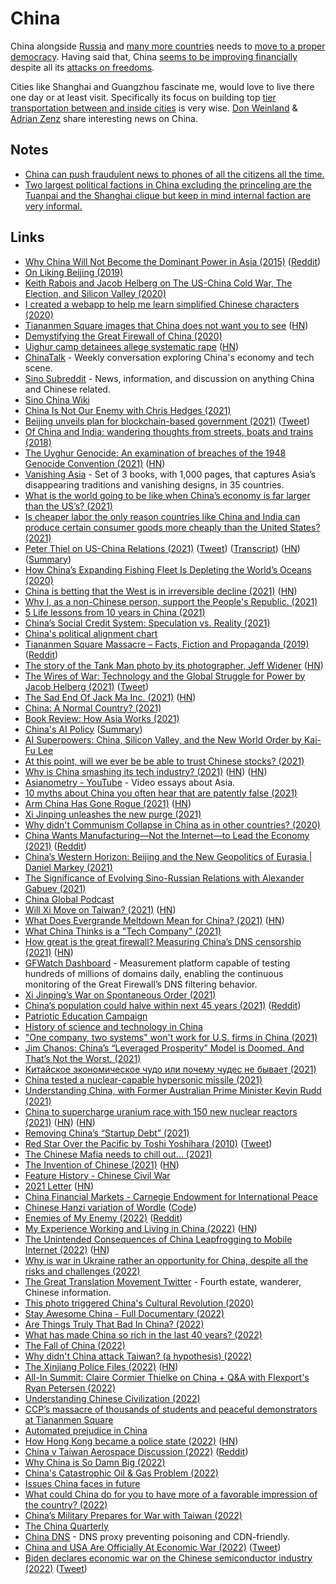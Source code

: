 # China

China alongside [Russia](russia.md) and [many more countries](https://worldpopulationreview.com/country-rankings/dictatorship-countries) needs to [move to a proper democracy](https://www.reddit.com/r/China/comments/u7weif/xi_jinping_must_step_down_dissatisfaction_with_xi/). Having said that, China [seems to be improving financially](https://www.reddit.com/r/AskEconomics/comments/ug1czj/what_has_made_china_so_rich_in_the_last_40_years/) despite all its [attacks on freedoms](https://twitter.com/adrianzenz/status/1528989272031772672).

Cities like Shanghai and Guangzhou fascinate me, would love to live there one day or at least visit. Specifically its focus on building top [tier transportation between and inside cities](https://www.youtube.com/watch?v=belm4kDAHgM) is very wise. [Don Weinland](https://twitter.com/donweinland) & [Adrian Zenz](https://twitter.com/adrianzenz) share interesting news on China.

## Notes

- [China can push fraudulent news to phones of all the citizens all the time.](https://www.youtube.com/watch?v=x0CjXkb99Z4)
- [Two largest political factions in China excluding the princeling are the Tuanpai and the Shanghai clique but keep in mind internal faction are very informal.](https://www.reddit.com/r/worldnews/comments/qhazu9/taiwans_president_says_the_threat_from_china_is/hicmtbk/)

## Links

- [Why China Will Not Become the Dominant Power in Asia (2015)](https://www.youtube.com/watch?v=_AvNT3vyzr0) ([Reddit](https://www.reddit.com/r/geopolitics/comments/4benkx/why_china_will_not_become_the_dominant_power_in/))
- [On Liking Beijing (2019)](https://www.tbray.org/ongoing/When/201x/2019/04/15/Liking-Beijing)
- [Keith Rabois and Jacob Helberg on The US-China Cold War, The Election, and Silicon Valley (2020)](https://overcast.fm/+LDKeqv_LA)
- [I created a webapp to help me learn simplified Chinese characters (2020)](https://www.thomasvanderberg.nl/blog/cn-hanzi/)
- [Tiananmen Square images that China does not want you to see](https://www.gettyimages.co.jp/%E5%86%99%E7%9C%9F/tiananmen-square?phrase=tiananmen%20square&sort=mostpopular) ([HN](https://news.ycombinator.com/item?id=25454830))
- [Demystifying the Great Firewall of China (2020)](https://medium.com/mobile-asia/demystifying-the-great-firewall-of-china-22f4a97550cc)
- [Uighur camp detainees allege systematic rape](https://www.bbc.com/news/world-asia-china-55794071) ([HN](https://news.ycombinator.com/item?id=26009586))
- [ChinaTalk](https://chinatalkshow.libsyn.com/) - Weekly conversation exploring China's economy and tech scene.
- [Sino Subreddit](https://www.reddit.com/r/Sino/) - News, information, and discussion on anything China and Chinese related.
- [Sino China Wiki](https://www.reddit.com/r/Sino/wiki/index)
- [China Is Not Our Enemy with Chris Hedges (2021)](https://www.youtube.com/watch?v=l4sVSdY7FHg)
- [Beijing unveils plan for blockchain-based government (2021)](https://technode.com/2020/07/16/beijing-unveils-plan-for-blockchain-based-government/) ([Tweet](https://twitter.com/balajis/status/1283979539337449473))
- [Of China and India: wandering thoughts from streets, boats and trains (2018)](https://yawningbread.wordpress.com/2018/01/16/of-china-and-india-wandering-thoughts-from-streets-boats-and-trains/)
- [The Uyghur Genocide: An examination of breaches of the 1948 Genocide Convention (2021)](https://newlinesinstitute.org/uyghurs/the-uyghur-genocide-an-examination-of-chinas-breaches-of-the-1948-genocide-convention/) ([HN](https://news.ycombinator.com/item?id=26401715))
- [Vanishing Asia](https://www.kickstarter.com/projects/kk-org/vanishing-asia) - Set of 3 books, with 1,000 pages, that captures Asia’s disappearing traditions and vanishing designs, in 35 countries.
- [What is the world going to be like when China’s economy is far larger than the US’s? (2021)](https://www.reddit.com/r/geopolitics/comments/mfghjh/what_is_the_world_going_to_be_like_when_chinas/)
- [Is cheaper labor the only reason countries like China and India can produce certain consumer goods more cheaply than the United States? (2021)](https://www.reddit.com/r/AskEconomics/comments/mgvpea/is_cheaper_labor_the_only_reason_countries_like/)
- [Peter Thiel on US-China Relations (2021)](https://www.youtube.com/watch?v=SJcKWtiFzIY) ([Tweet](https://twitter.com/wolfejosh/status/1379989909583360002)) ([Transcript](https://nixonseminar.com/2021/04/the-nixon-seminar-april-6-2021-transcript/)) ([HN](https://news.ycombinator.com/item?id=26738934)) ([Summary](https://twitter.com/rohunjauhar/status/1380596505782915072))
- [How China’s Expanding Fishing Fleet Is Depleting the World’s Oceans (2020)](https://e360.yale.edu/features/how-chinas-expanding-fishing-fleet-is-depleting-worlds-oceans)
- [China is betting that the West is in irreversible decline (2021)](https://www.economist.com/china/2021/04/03/china-is-betting-that-the-west-is-in-irreversible-decline) ([HN](https://news.ycombinator.com/item?id=26793337))
- [Why I, as a non-Chinese person, support the People's Republic. (2021)](https://www.reddit.com/r/Sino/comments/lecrok/why_i_as_a_nonchinese_person_support_the_peoples/)
- [5 Life lessons from 10 years in China (2021)](https://www.youtube.com/watch?v=vAcoaOr4qqY)
- [China’s Social Credit System: Speculation vs. Reality (2021)](https://thediplomat.com/2021/03/chinas-social-credit-system-speculation-vs-reality/)
- [China's political alignment chart](https://twitter.com/balajis/status/1398661987614089216)
- [Tiananmen Square Massacre – Facts, Fiction and Propaganda (2019)](https://worldaffairs.blog/2019/06/02/tiananmen-square-massacre-facts-fiction-and-propaganda/amp/) ([Reddit](https://www.reddit.com/r/Sino/comments/gwbpvo/tiananmen_square_massacre_facts_fiction_and/))
- [The story of the Tank Man photo by its photographer, Jeff Widener](http://www.jeffwidener.com/stories/2016/09/tankman/) ([HN](https://news.ycombinator.com/item?id=27396783))
- [The Wires of War: Technology and the Global Struggle for Power by Jacob Helberg (2021)](https://www.goodreads.com/book/show/56898159-the-wires-of-war) ([Tweet](https://twitter.com/maccaw/status/1401936733248397312))
- [The Sad End Of Jack Ma Inc. (2021)](https://www.forbes.com/sites/georgecalhoun/2021/06/07/the-sad-end-of-jack-ma-inc/) ([HN](https://news.ycombinator.com/item?id=27448998))
- [China: A Normal Country? (2021)](https://diff.substack.com/p/a-normal-country)
- [Book Review: How Asia Works (2021)](https://astralcodexten.substack.com/p/book-review-how-asia-works)
- [China's AI Policy](https://futureoflife.org/ai-policy-china/) ([Summary](https://www.reddit.com/r/geopolitics/comments/onu1sg/why_does_xi_jinping_insist_on_continuing_to_poke/h5ubqo9))
- [AI Superpowers: China, Silicon Valley, and the New World Order by Kai-Fu Lee](https://www.goodreads.com/book/show/38242135-ai-superpowers)
- [At this point, will we ever be be able to trust Chinese stocks? (2021)](https://www.reddit.com/r/stocks/comments/oqbe3d/at_this_point_will_we_ever_be_be_able_to_trust/)
- [Why is China smashing its tech industry? (2021)](https://noahpinion.substack.com/p/why-is-china-smashing-its-tech-industry) ([HN](https://news.ycombinator.com/item?id=27949019)) ([HN](https://news.ycombinator.com/item?id=28036847))
- [Asianometry - YouTube](https://www.youtube.com/c/Asianometry/featured) - Video essays about Asia.
- [10 myths about China you often hear that are patently false (2021)](https://twitter.com/RealNatashaChe/status/1413513292195057672)
- [Arm China Has Gone Rogue (2021)](https://semianalysis.substack.com/p/the-semiconductor-heist-of-the-century) ([HN](https://news.ycombinator.com/item?id=28329731))
- [Xi Jinping unleashes the new purge (2021)](https://www.youtube.com/watch?v=-EPJt-a4Nb8)
- [Why didn't Communism Collapse in China as in other countries? (2020)](https://www.youtube.com/watch?v=JRcckYRWSVU)
- [China Wants Manufacturing—Not the Internet—to Lead the Economy (2021)](https://www.wsj.com/articles/china-wants-manufacturingnot-the-internetto-lead-the-economy-11628078155) ([Reddit](https://www.reddit.com/r/geopolitics/comments/pflrx1/china_wants_manufacturingnot_the_internetto_lead/))
- [China’s Western Horizon: Beijing and the New Geopolitics of Eurasia | Daniel Markey (2021)](https://overcast.fm/+bbjkoyP9c)
- [The Significance of Evolving Sino-Russian Relations with Alexander Gabuev (2021)](https://china-global.simplecast.com/episodes/the-significance-of-evolving-sino-russian-relations-with-alexander-gabuev)
- [China Global Podcast](https://china-global.simplecast.com/)
- [Will Xi Move on Taiwan? (2021)](https://asia.nikkei.com/Spotlight/20-years-after-9-11/Will-Xi-move-on-Taiwan-History-warns-he-might-Niall-Ferguson) ([HN](https://news.ycombinator.com/item?id=28544904))
- [What Does Evergrande Meltdown Mean for China? (2021)](https://carnegieendowment.org/chinafinancialmarkets/85391) ([HN](https://news.ycombinator.com/item?id=28628874))
- [What China Thinks is a "Tech Company" (2021)](https://www.youtube.com/watch?v=5tiyNS6-R0A)
- [How great is the great firewall? Measuring China’s DNS censorship (2021)](https://www.usenix.org/system/files/sec21-hoang.pdf) ([HN](https://news.ycombinator.com/item?id=28658089))
- [GFWatch Dashboard](https://gfwatch.org/) - Measurement platform capable of testing hundreds of millions of domains daily, enabling the continuous monitoring of the Great Firewallʼs DNS filtering behavior.
- [Xi Jinping’s War on Spontaneous Order (2021)](https://scholars-stage.org/xi-jinpings-war-on-spontaneous-order/)
- [China’s population could halve within next 45 years (2021)](https://www.scmp.com/news/china/science/article/3150699/chinas-population-could-halve-within-next-45-years-new-study) ([Reddit](https://www.reddit.com/r/worldnews/comments/pyv2a2/chinas_population_could_halve_within_next_45_years/))
- [Patriotic Education Campaign](https://en.wikipedia.org/wiki/Patriotic_Education_Campaign)
- [History of science and technology in China](https://en.wikipedia.org/wiki/History_of_science_and_technology_in_China)
- ["One company, two systems" won't work for U.S. firms in China (2021)](https://www.axios.com/interview-jacob-helberg-on-us-tech-companies-and-china-3ec0b5f3-8cbe-4607-a956-0f873582fc86.html)
- [Jim Chanos: China’s “Leveraged Prosperity” Model is Doomed. And That’s Not the Worst. (2021)](https://www.ineteconomics.org/perspectives/blog/jim-chanos-chinas-leveraged-prosperity-model-is-doomed-and-thats-not-the-worst)
- [Китайское экономическое чудо или почему чудес не бывает (2021)](https://www.youtube.com/watch?v=MwjbT844gNs)
- [China tested a nuclear-capable hypersonic missile (2021)](https://www.reddit.com/r/worldnews/comments/q9kv2u/china_tested_a_nuclearcapable_hypersonic_missile/)
- [Understanding China, with Former Australian Prime Minister Kevin Rudd (2021)](https://www.youtube.com/watch?v=gYR92KjKxm8)
- [China to supercharge uranium race with 150 new nuclear reactors (2021)](https://twitter.com/balajis/status/1455870589244088326) ([HN](https://news.ycombinator.com/item?id=29094422)) ([HN](https://news.ycombinator.com/item?id=29151741))
- [Removing China’s “Startup Debt” (2021)](https://interconnected.blog/removing-china-startup-debt/)
- [Red Star Over the Pacific by Toshi Yoshihara (2010)](https://www.goodreads.com/book/show/8313321-red-star-over-the-pacific) ([Tweet](https://twitter.com/rabois/status/1462153717201911809))
- [The Chinese Mafia needs to chill out... (2021)](https://www.youtube.com/watch?v=Uf-9EwLiSPI)
- [The Invention of Chinese (2021)](https://www.historytoday.com/archive/feature/invention-chinese) ([HN](https://news.ycombinator.com/item?id=29516272))
- [Feature History - Chinese Civil War](https://www.youtube.com/watch?v=jJr3KVM3lBo)
- [2021 Letter](https://danwang.co/2021-letter/) ([HN](https://news.ycombinator.com/item?id=29759309))
- [China Financial Markets - Carnegie Endowment for International Peace](https://carnegieendowment.org/chinafinancialmarkets)
- [Chinese Hanzi variation of Wordle](https://handle.antfu.me/) ([Code](https://github.com/antfu/handle))
- [Enemies of My Enemy (2022)](https://www.foreignaffairs.com/articles/2021-02-14/china-new-world-order-enemies-my-enemy) ([Reddit](https://www.reddit.com/r/geopolitics/comments/sse3sr/enemies_of_my_enemy_how_fear_of_china_is_forging/))
- [My Experience Working and Living in China (2022)](https://frankzliu.com/blog/my-experience-living-and-working-in-china-part-i) ([HN](https://news.ycombinator.com/item?id=30624579))
- [The Unintended Consequences of China Leapfrogging to Mobile Internet (2022)](https://yiqinfu.github.io/posts/walled-gardens-china/) ([HN](https://news.ycombinator.com/item?id=30866438))
- [Why is war in Ukraine rather an opportunity for China, despite all the risks and challenges (2022)](https://twitter.com/AlexGabuev/status/1514172721873276933)
- [The Great Translation Movement Twitter](https://twitter.com/TGTM_Official) - Fourth estate, wanderer, Chinese information.
- [This photo triggered China's Cultural Revolution (2020)](https://www.youtube.com/watch?v=kXByOrRrO7c)
- [Stay Awesome China - Full Documentary (2022)](https://www.youtube.com/watch?v=mSie5A3LWgI)
- [Are Things Truly That Bad In China? (2022)](https://www.reddit.com/r/China/comments/ubl5qa/are_things_truly_that_bad_in_china/)
- [What has made China so rich in the last 40 years? (2022)](https://www.reddit.com/r/AskEconomics/comments/ug1czj/what_has_made_china_so_rich_in_the_last_40_years/)
- [The Fall of China (2022)](https://www.youtube.com/watch?v=OmKFt68sqQw)
- [Why didn't China attack Taiwan? (a hypothesis) (2022)](https://twitter.com/kamilkazani/status/1528407233658249219)
- [The Xinjiang Police Files (2022)](https://www.xinjiangpolicefiles.org/) ([HN](https://news.ycombinator.com/item?id=31488436))
- [All-In Summit: Claire Cormier Thielke on China + Q&A with Flexport's Ryan Petersen (2022)](https://www.youtube.com/watch?v=dTF-KtYWl5Q)
- [Understanding Chinese Civilization (2022)](https://www.youtube.com/watch?v=Kf8XIxX7NEs)
- [CCP’s massacre of thousands of students and peaceful demonstrators at Tiananmen Square](https://twitter.com/gladstein/status/1532854301298569217)
- [Automated prejudice in China](https://twitter.com/paulmozur/status/1540997238192832512)
- [How Hong Kong became a police state (2022)](https://www.economist.com/interactive/essay/2022/07/01/how-hong-kong-became-a-police-state) ([HN](https://news.ycombinator.com/item?id=31946528))
- [China v Taiwan Aerospace Discussion (2022)](https://mitchellinstituteaerospaceadvantage.podbean.com/e/china-taiwan-adiz/) ([Reddit](https://www.reddit.com/r/CredibleDefense/comments/vm69wo/china_v_taiwan_whats_really_happening_in_the_air/))
- [Why China is So Damn Big (2022)](https://www.youtube.com/watch?v=OQ2oOp040f0)
- [China's Catastrophic Oil & Gas Problem (2022)](https://www.youtube.com/watch?v=ISHHe1Hu6d4)
- [Issues China faces in future](https://www.reddit.com/r/investing/comments/wc2zry/comment/iiadgf7/?utm_source=reddit&utm_medium=web2x&context=3)
- [What could China do for you to have more of a favorable impression of the country? (2022)](https://www.reddit.com/r/China/comments/wd517m/what_could_china_do_for_you_to_have_more_of_a/)
- [China’s Military Prepares for War with Taiwan (2022)](https://ndupress.ndu.edu/Portals/68/Documents/Books/crossing-the-strait/crossing-the-strait.pdf)
- [The China Quarterly](https://www.cambridge.org/core/journals/china-quarterly)
- [China DNS](https://github.com/riaqn/china-dns) - DNS proxy preventing poisoning and CDN-friendly.
- [China and USA Are Officially At Economic War (2022)](https://semianalysis.substack.com/p/china-and-usa-are-officially-at-economic) ([Tweet](https://twitter.com/dylan522p/status/1578660057243586561))
- [Biden declares economic war on the Chinese semiconductor industry (2022)](https://noahpinion.substack.com/p/biden-declares-economic-war-on-the) ([Tweet](https://twitter.com/Noahpinion/status/1581595773963104256))
